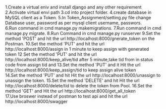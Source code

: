 1.Create a virtual eniv and install django and any other requirement
2.Activate virtual envi path
3.cd into project folder.
4.create database in MySQL client as a Token.
5.In Token_Assignment/setting.py file change Database user, password as per mysql client username, passwors.  
6.Run command in cmd manage.py makemigrations.
7.Run command in cmd manage.py migrate.
8.Run Command in cmd manage.py runserver
9.Set the method 'POST' and hit the url http://localhost:8000/gnerate_token on the Postman.
10.Set the method 'PUT' and hit the url http://localhost:8000/assign in 1 minute to keep assign with generated token 
12 Set the method 'PUT' and hit the url http://localhost:8000/keep_alive/tid after 5 minute,take tid from in status code from
assign tid and 
13.Set the method 'PUT' and it Hit the url http://localhost:8000/keep_assign/tid to keep assign alive token   
14.Set the method 'PUT' and hit Hit the url http://localhost:8000/unassign to unassign the token.
15.Set the method 'DELETE' and hit Hit the url http://localhost:8000/delete/tid to delete the token from Pool.
16.Set the method 'GET' and Hit the url http://localhost:8000/get_all_token  
17.Use broswer instead of postman to test api and hit the url http://localhost:8000/swagger 
